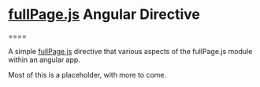 # [fullPage.js](https://github.com/alvarotrigo/fullPage.js) Angular Directive

====

A simple [fullPage.js](https://github.com/alvarotrigo/fullPage.js) directive that various aspects of the fullPage.js module within an angular app.

Most of this is a placeholder, with more to come.
